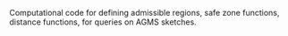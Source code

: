 Computational code for defining admissible regions, safe zone functions, distance functions, for queries on AGMS sketches.